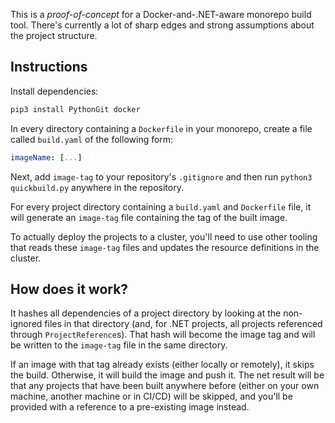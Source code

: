 This is a _proof-of-concept_ for a Docker-and-.NET-aware monorepo build tool. There's currently a lot of sharp edges and strong assumptions about the project structure.

## Instructions
Install dependencies:

```bash
pip3 install PythonGit docker
```

In every directory containing a `Dockerfile` in your monorepo, create a file called `build.yaml` of the following form:

```yaml
imageName: [...]
```

Next, add `image-tag` to your repository's `.gitignore` and then run `python3 quickbuild.py` anywhere in the repository.

For every project directory containing a `build.yaml` and `Dockerfile` file, it will generate an `image-tag` file containing the tag of the built image.

To actually deploy the projects to a cluster, you'll need to use other tooling that reads these `image-tag` files and updates the resource definitions in the cluster.

## How does it work?
It hashes all dependencies of a project directory by looking at the non-ignored files in that directory (and, for .NET projects, all projects referenced through `ProjectReference`s). That hash will become the image tag and will be written to the `image-tag` file in the same directory.

If an image with that tag already exists (either locally or remotely), it skips the build. Otherwise, it will build the image and push it. The net result will be that any projects that have been built anywhere before (either on your own machine, another machine or in CI/CD) will be skipped, and you'll be provided with a reference to a pre-existing image instead.
